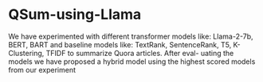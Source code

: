 # QSum-using-Llama
We have experimented with different transformer models like: Llama-2-7b, BERT, BART and baseline models like: TextRank, SentenceRank, T5, K- Clustering, TFIDF to summarize Quora articles. After eval- uating the models we have proposed a hybrid model using the highest scored models from our experiment

